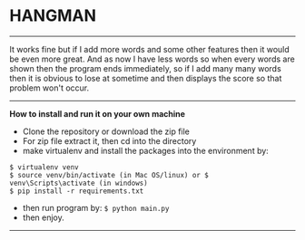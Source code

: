 # HANGMAN
---

It works fine but if I add more words and some other features then it would be even more great. And as now I have less words so when every words are shown then the program ends immediately, so if I add many many words then it is obvious to lose at sometime and then displays the score so that problem won't occur.

---
**How to install and run it on your own machine**
- Clone the repository or download the zip file
- For zip file extract it, then cd into the directory 
- make virtualenv and install the packages into the environment by:
```
$ virtualenv venv
$ source venv/bin/activate (in Mac OS/linux) or $ venv\Scripts\activate (in windows)
$ pip install -r requirements.txt
```
- then run program by:
`$ python main.py`
- then enjoy.

---
